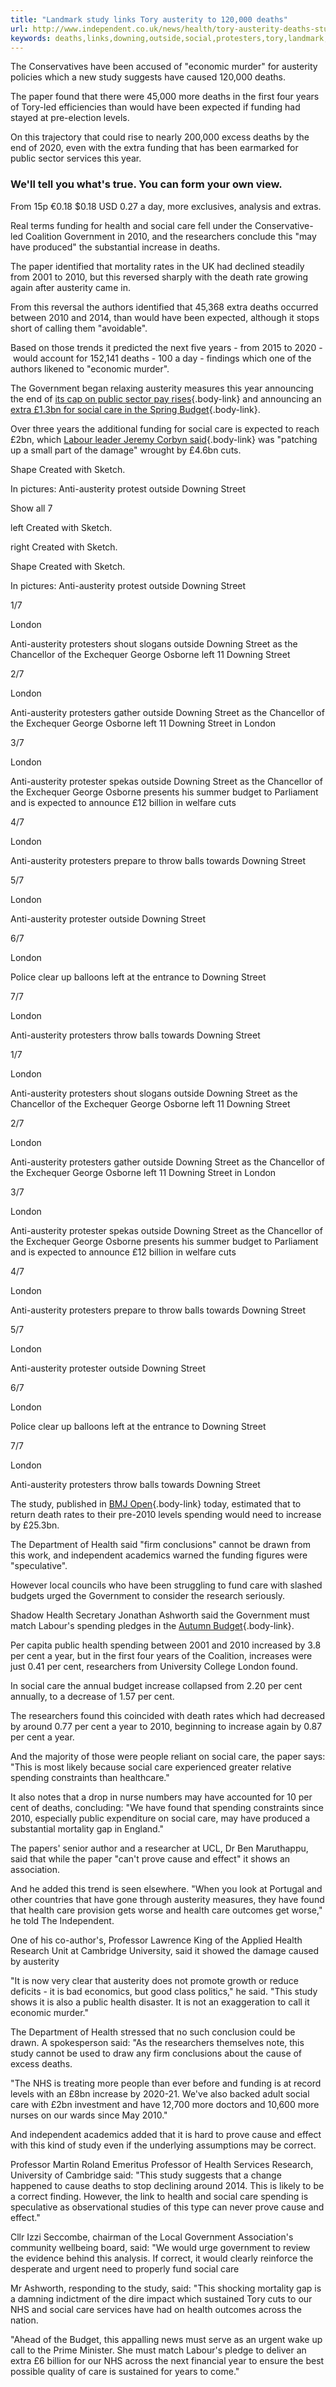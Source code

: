 ```yaml
---
title: "Landmark study links Tory austerity to 120,000 deaths"
url: http://www.independent.co.uk/news/health/tory-austerity-deaths-study-report-people-die-social-care-government-policy-a8057306.html
keywords: deaths,links,downing,outside,social,protesters,tory,landmark,london,antiausterity,street,care,austerity,health,study,120000
---
```

The Conservatives have been accused of "economic murder" for austerity policies which a new study suggests have caused 120,000 deaths.

The paper found that there were 45,000 more deaths in the first four years of Tory-led efficiencies than would have been expected if funding had stayed at pre-election levels.

On this trajectory that could rise to nearly 200,000 excess deaths by the end of 2020, even with the extra funding that has been earmarked for public sector services this year.

### We'll tell you what's true. You can form your own view.

From 15p €0.18 \$0.18 USD 0.27 a day, more exclusives, analysis and extras.

[](https://www.independent.co.uk/subscribe?utm_medium=prompt&utm_source=internal&utm_campaign=brexit_inline&regSourceMethod=Standard+Article)

Real terms funding for health and social care fell under the Conservative-led Coalition Government in 2010, and the researchers conclude this "may have produced" the substantial increase in deaths.

The paper identified that mortality rates in the UK had declined steadily from 2001 to 2010, but this reversed sharply with the death rate growing again after austerity came in.

From this reversal the authors identified that 45,368 extra deaths occurred between 2010 and 2014, than would have been expected, although it stops short of calling them \"avoidable\".

Based on those trends it predicted the next five years - from 2015 to 2020 - would account for 152,141 deaths - 100 a day - findings which one of the authors likened to "economic murder".

The Government began relaxing austerity measures this year announcing the end of [its cap on public sector pay rises](/news/uk/politics/nhs-pay-cap-scrapped-jeremy-hunt-staff-pay-inflation-funded-treasury-health-secretary-government-a7992531.html){.body-link} and announcing an [extra £1.3bn for social care in the Spring Budget](/news/uk/politics/hammond-rising-revenues-will-be-put-aside-for-brexit-not-spent-on-the-nhs-a7612601.html){.body-link}.

Over three years the additional funding for social care is expected to reach £2bn, which [Labour leader Jeremy Corbyn said](/news/uk/politics/jeremy-corbyn-budget-2017-phillip-hammond-social-care-2-billion-crisis-too-little-late-a7618561.html){.body-link} was "patching up a small part of the damage" wrought by £4.6bn cuts.

Shape Created with Sketch.

In pictures: Anti-austerity protest outside Downing Street

Show all 7

left Created with Sketch.

right Created with Sketch.

Shape Created with Sketch.

In pictures: Anti-austerity protest outside Downing Street

1/7

London

Anti-austerity protesters shout slogans outside Downing Street as the Chancellor of the Exchequer George Osborne left 11 Downing Street

2/7

London

Anti-austerity protesters gather outside Downing Street as the Chancellor of the Exchequer George Osborne left 11 Downing Street in London

3/7

London

Anti-austerity protester spekas outside Downing Street as the Chancellor of the Exchequer George Osborne presents his summer budget to Parliament and is expected to announce £12 billion in welfare cuts

4/7

London

Anti-austerity protesters prepare to throw balls towards Downing Street

5/7

London

Anti-austerity protester outside Downing Street

6/7

London

Police clear up balloons left at the entrance to Downing Street

7/7

London

Anti-austerity protesters throw balls towards Downing Street

1/7

London

Anti-austerity protesters shout slogans outside Downing Street as the Chancellor of the Exchequer George Osborne left 11 Downing Street

2/7

London

Anti-austerity protesters gather outside Downing Street as the Chancellor of the Exchequer George Osborne left 11 Downing Street in London

3/7

London

Anti-austerity protester spekas outside Downing Street as the Chancellor of the Exchequer George Osborne presents his summer budget to Parliament and is expected to announce £12 billion in welfare cuts

4/7

London

Anti-austerity protesters prepare to throw balls towards Downing Street

5/7

London

Anti-austerity protester outside Downing Street

6/7

London

Police clear up balloons left at the entrance to Downing Street

7/7

London

Anti-austerity protesters throw balls towards Downing Street

The study, published in [BMJ Open](http://bmjopen.bmj.com/lookup/doi/10.1136/bmjopen-2017-017722){.body-link} today, estimated that to return death rates to their pre-2010 levels spending would need to increase by £25.3bn.

The Department of Health said "firm conclusions" cannot be drawn from this work, and independent academics warned the funding figures were "speculative".

However local councils who have been struggling to fund care with slashed budgets urged the Government to consider the research seriously.

Shadow Health Secretary Jonathan Ashworth said the Government must match Labour\'s spending pledges in the [Autumn Budget](/voices/inflation-interest-rates-wages-autumn-budget-pay-more-attention-a8054226.html){.body-link}.

Per capita public health spending between 2001 and 2010 increased by 3.8 per cent a year, but in the first four years of the Coalition, increases were just 0.41 per cent, researchers from University College London found.

In social care the annual budget increase collapsed from 2.20 per cent annually, to a decrease of 1.57 per cent.

The researchers found this coincided with death rates which had decreased by around 0.77 per cent a year to 2010, beginning to increase again by 0.87 per cent a year.

And the majority of those were people reliant on social care, the paper says: "This is most likely because social care experienced greater relative spending constraints than healthcare.\"

It also notes that a drop in nurse numbers may have accounted for 10 per cent of deaths, concluding: \"We have found that spending constraints since 2010, especially public expenditure on social care, may have produced a substantial mortality gap in England."

The papers' senior author and a researcher at UCL, Dr Ben Maruthappu, said that while the paper "can't prove cause and effect" it shows an association.

And he added this trend is seen elsewhere. "When you look at Portugal and other countries that have gone through austerity measures, they have found that health care provision gets worse and health care outcomes get worse," he told The Independent.

One of his co-author's, Professor Lawrence King of the Applied Health Research Unit at Cambridge University, said it showed the damage caused by austerity

\"It is now very clear that austerity does not promote growth or reduce deficits - it is bad economics, but good class politics,\" he said. \"This study shows it is also a public health disaster. It is not an exaggeration to call it economic murder."

The Department of Health stressed that no such conclusion could be drawn. A spokesperson said: "As the researchers themselves note, this study cannot be used to draw any firm conclusions about the cause of excess deaths.

"The NHS is treating more people than ever before and funding is at record levels with an £8bn increase by 2020-21. We've also backed adult social care with £2bn investment and have 12,700 more doctors and 10,600 more nurses on our wards since May 2010."

And independent academics added that it is hard to prove cause and effect with this kind of study even if the underlying assumptions may be correct. 

Professor Martin Roland Emeritus Professor of Health Services Research, University of Cambridge said: "This study suggests that a change happened to cause deaths to stop declining around 2014. This is likely to be a correct finding. However, the link to health and social care spending is speculative as observational studies of this type can never prove cause and effect.\"

Cllr Izzi Seccombe, chairman of the Local Government Association's community wellbeing board, said: "We would urge government to review the evidence behind this analysis. If correct, it would clearly reinforce the desperate and urgent need to properly fund social care

Mr Ashworth, responding to the study, said: "This shocking mortality gap is a damning indictment of the dire impact which sustained Tory cuts to our NHS and social care services have had on health outcomes across the nation.

"Ahead of the Budget, this appalling news must serve as an urgent wake up call to the Prime Minister. She must match Labour's pledge to deliver an extra £6 billion for our NHS across the next financial year to ensure the best possible quality of care is sustained for years to come."

